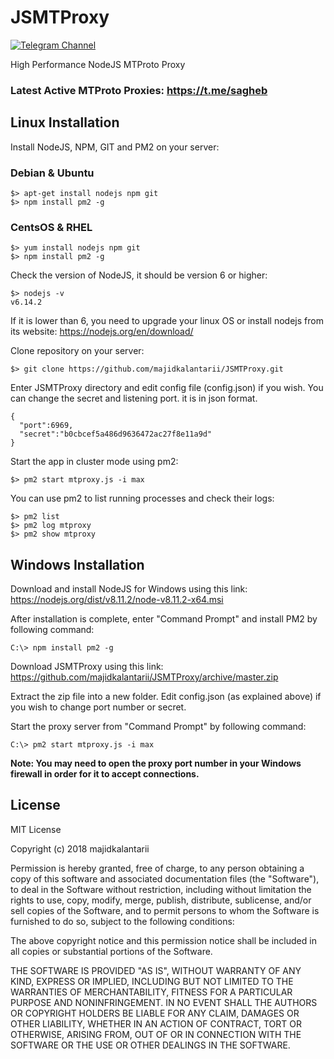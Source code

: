 # JSMTProxy
[![Telegram Channel](https://img.shields.io/badge/Channel-Telegram-blue.svg)](https://t.me/sagheb)

High Performance NodeJS MTProto Proxy

### Latest Active MTProto Proxies: https://t.me/sagheb

## Linux Installation

Install NodeJS, NPM, GIT and PM2 on your server:

### Debian & Ubuntu
```
$> apt-get install nodejs npm git
$> npm install pm2 -g
```
### CentsOS & RHEL
```
$> yum install nodejs npm git
$> npm install pm2 -g
```
Check the version of NodeJS, it should be version 6 or higher:
```
$> nodejs -v
v6.14.2
```
If it is lower than 6, you need to upgrade your linux OS or install nodejs from its website:
https://nodejs.org/en/download/

Clone repository on your server:
```
$> git clone https://github.com/majidkalantarii/JSMTProxy.git
```
Enter JSMTProxy directory and edit config file (config.json) if you wish. You can change the secret and listening port. it is in json format.

    {
      "port":6969,
      "secret":"b0cbcef5a486d9636472ac27f8e11a9d"
    }
Start the app in cluster mode using pm2:
```
$> pm2 start mtproxy.js -i max
```
You can use pm2 to list running processes and check their logs:
```
$> pm2 list
$> pm2 log mtproxy
$> pm2 show mtproxy
```
## Windows Installation

Download and install NodeJS for Windows using this link: https://nodejs.org/dist/v8.11.2/node-v8.11.2-x64.msi

After installation is complete, enter "Command Prompt" and install PM2 by following command:
```
C:\> npm install pm2 -g
```
Download JSMTProxy using this link: https://github.com/majidkalantarii/JSMTProxy/archive/master.zip

Extract the zip file into a new folder. Edit config.json (as explained above) if you wish to change port number or secret.

Start the proxy server from "Command Prompt" by following command:
```
C:\> pm2 start mtproxy.js -i max
```
**Note: You may need to open the proxy port number in your Windows firewall in order for it to accept connections.**



## License

MIT License

Copyright (c) 2018 majidkalantarii

Permission is hereby granted, free of charge, to any person obtaining a copy
of this software and associated documentation files (the "Software"), to deal
in the Software without restriction, including without limitation the rights
to use, copy, modify, merge, publish, distribute, sublicense, and/or sell
copies of the Software, and to permit persons to whom the Software is
furnished to do so, subject to the following conditions:

The above copyright notice and this permission notice shall be included in all
copies or substantial portions of the Software.

THE SOFTWARE IS PROVIDED "AS IS", WITHOUT WARRANTY OF ANY KIND, EXPRESS OR
IMPLIED, INCLUDING BUT NOT LIMITED TO THE WARRANTIES OF MERCHANTABILITY,
FITNESS FOR A PARTICULAR PURPOSE AND NONINFRINGEMENT. IN NO EVENT SHALL THE
AUTHORS OR COPYRIGHT HOLDERS BE LIABLE FOR ANY CLAIM, DAMAGES OR OTHER
LIABILITY, WHETHER IN AN ACTION OF CONTRACT, TORT OR OTHERWISE, ARISING FROM,
OUT OF OR IN CONNECTION WITH THE SOFTWARE OR THE USE OR OTHER DEALINGS IN THE
SOFTWARE.
